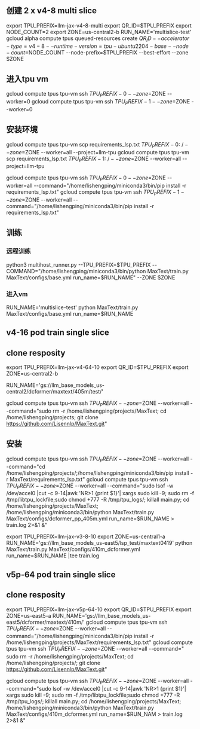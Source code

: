 ## 创建 2 x v4-8 multi slice
export TPU_PREFIX=llm-jax-v4-8-multi
export QR_ID=$TPU_PREFIX
export NODE_COUNT=2
export ZONE=us-central2-b
RUN_NAME='multislice-test'
gcloud alpha compute tpus queued-resources create $QR_ID --accelerator-type=v4-8 --runtime-version=tpu-ubuntu2204-base --node-count=$NODE_COUNT --node-prefix=$TPU_PREFIX  --best-effort --zone $ZONE

## 进入tpu vm
gcloud compute tpus tpu-vm ssh $TPU_PREFIX-0 --zone=$ZONE --worker=0
gcloud compute tpus tpu-vm ssh $TPU_PREFIX-1 --zone=$ZONE --worker=0

## 安装环境
gcloud compute tpus tpu-vm scp requirements_lsp.txt $TPU_PREFIX-0:~/  --zone=$ZONE  --worker=all  --project=llm-tpu
gcloud compute tpus tpu-vm scp requirements_lsp.txt $TPU_PREFIX-1:~/  --zone=$ZONE  --worker=all  --project=llm-tpu

gcloud compute tpus tpu-vm ssh $TPU_PREFIX-0 --zone=$ZONE --worker=all --command="/home/lishengping/miniconda3/bin/pip install -r requirements_lsp.txt"
gcloud compute tpus tpu-vm ssh $TPU_PREFIX-1 --zone=$ZONE --worker=all --command="/home/lishengping/miniconda3/bin/pip install -r requirements_lsp.txt"

## 训练
### 远程训练
python3 multihost_runner.py --TPU_PREFIX=$TPU_PREFIX --COMMAND="/home/lishengping/miniconda3/bin/python MaxText/train.py MaxText/configs/base.yml run_name=$RUN_NAME" --ZONE $ZONE
### 进入vm
RUN_NAME='multislice-test'
python MaxText/train.py MaxText/configs/base.yml run_name=$RUN_NAME



## v4-16 pod train single slice
## clone resposity
export TPU_PREFIX=llm-jax-v4-64-10
export QR_ID=$TPU_PREFIX
export ZONE=us-central2-b
<!-- RUN_NAME='gs://llm_base_models_us-central2/dcformer/maxtext/410m/qknorm0511/' -->
<!-- RUN_NAME='gs://llm_base_models_us-central2/dcformer/maxtext/405m/qknorm_qscale_use_w_true_0512/' -->
RUN_NAME='gs://llm_base_models_us-central2/dcformer/maxtext/405m/test/'

gcloud compute tpus tpu-vm ssh $TPU_PREFIX --zone=$ZONE --worker=all --command="sudo rm -r /home/lishengping/projects/MaxText; cd /home/lishengping/projects; git clone https://github.com/Lisennlp/MaxText.git"
## 安装
gcloud compute tpus tpu-vm ssh $TPU_PREFIX --zone=$ZONE --worker=all --command="cd /home/lishengping/projects/;/home/lishengping/miniconda3/bin/pip install -r MaxText/requirements_lsp.txt"
gcloud compute tpus tpu-vm ssh $TPU_PREFIX --zone=$ZONE --worker=all --command="sudo lsof -w /dev/accel0 |cut -c 9-14|awk 'NR>1 {print $1}'| xargs sudo kill -9; sudo rm -f /tmp/libtpu_lockfile;sudo chmod +777 -R /tmp/tpu_logs/; killall main.py; cd /home/lishengping/projects/MaxText; /home/lishengping/miniconda3/bin/python MaxText/train.py MaxText/configs/dcformer_pp_405m.yml  run_name=$RUN_NAME  > train.log 2>&1 &"



export TPU_PREFIX=llm-jax-v3-8-10
export ZONE=us-central1-a
RUN_NAME='gs://llm_base_models_us-east5/lsp_test/maxtext0419'
python MaxText/train.py MaxText/configs/410m_dcformer.yml run_name=$RUN_NAME |tee train.log


## v5p-64 pod train single slice
## clone resposity
export TPU_PREFIX=llm-jax-v5p-64-10
export QR_ID=$TPU_PREFIX
export ZONE=us-east5-a
RUN_NAME='gs://llm_base_models_us-east5/dcformer/maxtext/410m/'
gcloud compute tpus tpu-vm ssh $TPU_PREFIX --zone=$ZONE --worker=all --command="/home/lishengping/miniconda3/bin/pip install -r /home/lishengping/projects/MaxText/requirements_lsp.txt"
gcloud compute tpus tpu-vm ssh $TPU_PREFIX --zone=$ZONE --worker=all --command=" sudo rm -r /home/lishengping/projects/MaxText; cd /home/lishengping/projects/; git clone https://github.com/Lisennlp/MaxText.git"

gcloud compute tpus tpu-vm ssh $TPU_PREFIX --zone=$ZONE --worker=all --command="sudo lsof -w /dev/accel0 |cut -c 9-14|awk 'NR>1 {print $1}'| xargs sudo kill -9; sudo rm -f /tmp/libtpu_lockfile;sudo chmod +777 -R /tmp/tpu_logs/; killall main.py; cd /home/lishengping/projects/MaxText; /home/lishengping/miniconda3/bin/python MaxText/train.py MaxText/configs/410m_dcformer.yml run_name=$RUN_NAM > train.log 2>&1 &"
